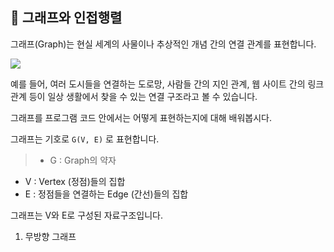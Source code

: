 <h2 id='1'>📌 그래프와 인접행렬 </h2>

그래프(Graph)는 현실 세계의 사물이나 추상적인 개념 간의 연결 관계를 표현합니다.

![](https://velog.velcdn.com/images/ninto_2/post/c50aea6a-7bfb-4ac5-a2e3-4275fa8a3aa3/image.png)

예를 들어, 여러 도시들을 연결하는 도로망, 사람들 간의 지인 관계, 웹 사이트 간의 링크 관계 등이
일상 생활에서 찾을 수 있는 연결 구조라고 볼 수 있습니다.

그래프를 프로그램 코드 안에서는 어떻게 표현하는지에 대해 배워봅시다.

그래프는 기호로 `G(V, E)` 로 표현합니다.

> - G : Graph의 약자

- V : Vertex (정점)들의 집합
- E : 정점들을 연결하는 Edge (간선)들의 집합

그래프는 V와 E로 구성된 자료구조입니다.

1. 무방향 그래프

